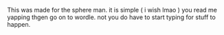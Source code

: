This was made for the sphere man. it is simple ( i wish lmao )
you read me yapping thgen go on to wordle. not you do have to start typing for stuff to happen.

